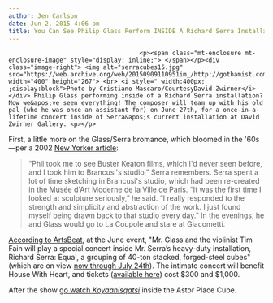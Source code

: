 ```yaml
---
author: Jen Carlson
date: Jun 2, 2015 4:06 pm
title: You Can See Philip Glass Perform INSIDE A Richard Serra Installation
---
```


	
										<p><span class="mt-enclosure mt-enclosure-image" style="display: inline;"> </span></p><div class="image-right"> <img alt="serracubes15.jpg" src="https://web.archive.org/web/20150909110951im_/http://gothamist.com/attachments/arts_jen/serracubes15.jpg" width="400" height="267"> <br> <i style=" width:400px; ;display:block">Photo by Cristiano Mascaro/CourtesyDavid Zwirner</i></div> Philip Glass performing inside of a Richard Serra installation? Now we&apos;ve seen everything! The composer will team up with his old pal (who he was once an assistant for) on June 27th, for a once-in-a-lifetime concert inside of Serra&apos;s current installation at David Zwirner Gallery. <p></p>

<p>First, a little more on the Glass/Serra bromance, which bloomed in the &apos;60s&#x2014;per a 2002 <a href="https://web.archive.org/web/20150909110951/http://www.newyorker.com/magazine/2002/08/05/man-of-steel">New Yorker article</a>:</p>

<blockquote>&#x201C;Phil took me to see Buster Keaton films, which I&apos;d never seen before, and I took him to Brancusi&apos;s studio,&#x201D; Serra remembers. Serra spent a lot of time sketching in Brancusi&apos;s studio, which had been re-created in the Mus&#xE9;e d&apos;Art Moderne de la Ville de Paris. &#x201C;It was the first time I looked at sculpture seriously,&#x201D; he said. &#x201C;I really responded to the strength and simplicity and abstraction of the work. I just found myself being drawn back to that studio every day.&#x201D; In the evenings, he and Glass would go to La Coupole and stare at Giacometti.</blockquote> 

<p><a href="https://web.archive.org/web/20150909110951/http://artsbeat.blogs.nytimes.com/2015/06/02/philip-glass-to-perform-inside-a-richard-serra-installation/">According to ArtsBeat</a>, at the June event, &quot;Mr. Glass and the violinist Tim Fain will play a special concert inside Mr. Serra&#x2019;s heavy-duty installation, Richard Serra: Equal, a grouping of 40-ton stacked, forged-steel cubes&quot; (which are on view <a href="https://web.archive.org/web/20150909110951/http://www.davidzwirner.com/exhibition/equal/page/6/">now through July 24th</a>). The intimate concert will benefit House With Heart, and tickets (<a href="https://web.archive.org/web/20150909110951/https://www.universe.com/events/philip-glass-tim-fain-benefit-concert-for-nepal-tickets-new-york-R10TJ">available here</a>) cost $300 and $1,000.</p>

<p>After the show <a href="https://web.archive.org/web/20150909110951/http://gothamist.com/2011/11/03/5_soul-wrenching_emotions_experienc.php">go watch <em>Koyaanisqatsi</em></a> inside the Astor Place Cube.</p>					
										
									
				